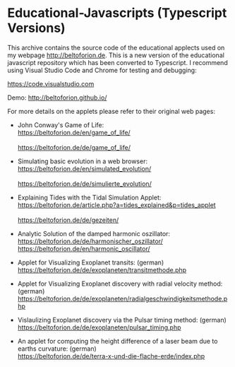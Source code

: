 # Educational-Javascripts (Typescript Versions)

This archive contains the source code of the educational applects used on my webpage http://beltoforion.de. This is a new version of the educational javascript repository which has been converted to Typescript. I recommend using Visual Studio Code and Chrome for testing and debugging:

https://code.visualstudio.com

Demo:
http://beltoforion.github.io/

For more details on the applets please refer to their original web pages:

- John Conway's Game of Life:<br/>
https://beltoforion.de/en/game_of_life/<br/>		
https://beltoforion.de/de/game_of_life/		<br/>		

- Simulating basic evolution in a web browser:<br/>
https://beltoforion.de/en/simulated_evolution/<br/>		
https://beltoforion.de/de/simulierte_evolution/<br/>		


- Explaining Tides with the Tidal Simulation Applet:<br/>
https://beltoforion.de/article.php?a=tides_explained&p=tides_applet<br/>	
https://beltoforion.de/de/gezeiten/<br/>	

- Analytic Solution of the damped harmonic oszillator:<br/>
https://beltoforion.de/de/harmonischer_oszillator/<br/>
https://beltoforion.de/en/harmonic_oscillator/<br/>

- Applet for Visualizing Exoplanet transits: (german)<br/>
https://beltoforion.de/de/exoplaneten/transitmethode.php

- Applet for Visualizing Exoplanet discovery with radial velocity method: (german)<br/>
https://beltoforion.de/de/exoplaneten/radialgeschwindigkeitsmethode.php

- Vislaulizing Exoplanet discovery via the Pulsar timing method: (german)<br/>
https://beltoforion.de/de/exoplaneten/pulsar_timing.php

- An applet for computing the height difference of a laser beam due to earths curvature: (german)<br/>
https://beltoforion.de/de/terra-x-und-die-flache-erde/index.php
